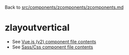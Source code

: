 Back to [src/components/zcomponents/zcomponents.md](../../zcomponents.md)

# zlayoutvertical

 - See [Vue.js (v2) component file contents](./zlayoutvertical.vue)
 - See [Sass/Css component file contents](./zlayoutvertical.scss)
